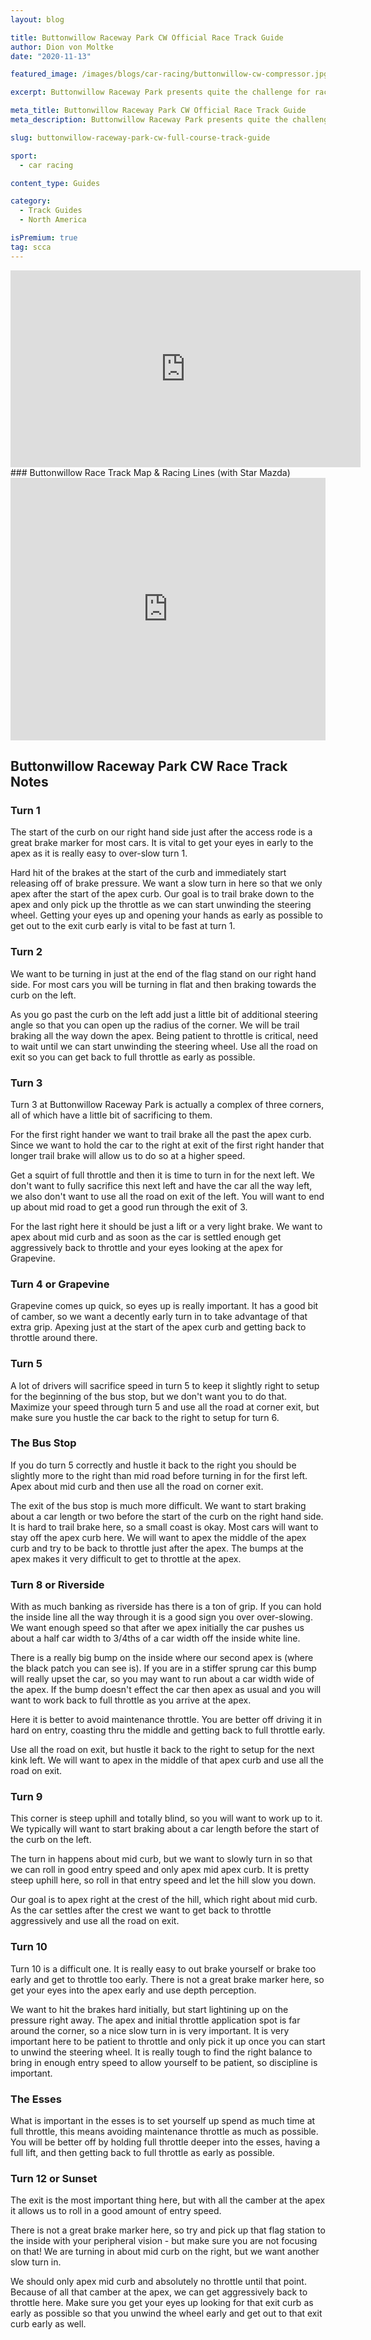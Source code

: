 ```yaml
---
layout: blog

title: Buttonwillow Raceway Park CW Official Race Track Guide
author: Dion von Moltke
date: "2020-11-13"

featured_image: /images/blogs/car-racing/buttonwillow-cw-compressor.jpg

excerpt: Buttonwillow Raceway Park presents quite the challenge for racecar drivers.  A Californian favorite is technical, fast, and truly tests trail braking techniques for everyones.

meta_title: Buttonwillow Raceway Park CW Official Race Track Guide
meta_description: Buttonwillow Raceway Park presents quite the challenge for racecar drivers.  A Californian favorite is technical, fast, and truly tests trail braking techniques for everyones.

slug: buttonwillow-raceway-park-cw-full-course-track-guide

sport:
  - car racing

content_type: Guides

category:
  - Track Guides
  - North America

isPremium: true
tag: scca
---
```


<iframe title="Blog iFrame" id="videoIframe" width="560" height="315" src="https://www.youtube.com/embed/c6LevE5JnF0" frameborder="0" allow="accelerometer; autoplay; encrypted-media; gyroscope; picture-in-picture" allowfullscreen></iframe>
### Buttonwillow Race Track Map & Racing Lines (with Star Mazda)

<iframe title="Blog iFrame" src="https://open-racer.com/embed#/p60IikYLQcAVi51pPaeR" style="height: 420px; width: 100%; border: 0"></iframe>

## Buttonwillow Raceway Park CW Race Track Notes

### Turn 1

The start of the curb on our right hand side just after the access rode is a great brake marker for most cars. It is vital to get your eyes in early to the apex as it is really easy to over-slow turn 1.

Hard hit of the brakes at the start of the curb and immediately start releasing off of brake pressure. We want a slow turn in here so that we only apex after the start of the apex curb. Our goal is to trail brake down to the apex and only pick up the throttle as we can start unwinding the steering wheel. Getting your eyes up and opening your hands as early as possible to get out to the exit curb early is vital to be fast at turn 1.

### Turn 2

We want to be turning in just at the end of the flag stand on our right hand side. For most cars you will be turning in flat and then braking towards the curb on the left.

As you go past the curb on the left add just a little bit of additional steering angle so that you can open up the radius of the corner. We will be trail braking all the way down the apex. Being patient to throttle is critical, need to wait until we can start unwinding the steering wheel. Use all the road on exit so you can get back to full throttle as early as possible.

### Turn 3

Turn 3 at Buttonwillow Raceway Park is actually a complex of three corners, all of which have a little bit of sacrificing to them.

For the first right hander we want to trail brake all the past the apex curb. Since we want to hold the car to the right at exit of the first right hander that longer trail brake will allow us to do so at a higher speed.

Get a squirt of full throttle and then it is time to turn in for the next left. We don't want to fully sacrifice this next left and have the car all the way left, we also don't want to use all the road on exit of the left. You will want to end up about mid road to get a good run through the exit of 3.

For the last right here it should be just a lift or a very light brake. We want to apex about mid curb and as soon as the car is settled enough get aggressively back to throttle and your eyes looking at the apex for Grapevine.

### Turn 4 or Grapevine

Grapevine comes up quick, so eyes up is really important. It has a good bit of camber, so we want a decently early turn in to take advantage of that extra grip. Apexing just at the start of the apex curb and getting back to throttle around there.

### Turn 5

A lot of drivers will sacrifice speed in turn 5 to keep it slightly right to setup for the beginning of the bus stop, but we don't want you to do that. Maximize your speed through turn 5 and use all the road at corner exit, but make sure you hustle the car back to the right to setup for turn 6.

### The Bus Stop

If you do turn 5 correctly and hustle it back to the right you should be slightly more to the right than mid road before turning in for the first left. Apex about mid curb and then use all the road on corner exit.

The exit of the bus stop is much more difficult. We want to start braking about a car length or two before the start of the curb on the right hand side. It is hard to trail brake here, so a small coast is okay. Most cars will want to stay off the apex curb here. We will want to apex the middle of the apex curb and try to be back to throttle just after the apex. The bumps at the apex makes it very difficult to get to throttle at the apex.

### Turn 8 or Riverside

With as much banking as riverside has there is a ton of grip. If you can hold the inside line all the way through it is a good sign you over over-slowing. We want enough speed so that after we apex initially the car pushes us about a half car width to 3/4ths of a car width off the inside white line.

There is a really big bump on the inside where our second apex is (where the black patch you can see is). If you are in a stiffer sprung car this bump will really upset the car, so you may want to run about a car width wide of the apex. If the bump doesn't effect the car then apex as usual and you will want to work back to full throttle as you arrive at the apex.

Here it is better to avoid maintenance throttle. You are better off driving it in hard on entry, coasting thru the middle and getting back to full throttle early.

Use all the road on exit, but hustle it back to the right to setup for the next kink left. We will want to apex in the middle of that apex curb and use all the road on exit.

### Turn 9

This corner is steep uphill and totally blind, so you will want to work up to it. We typically will want to start braking about a car length before the start of the curb on the left.

The turn in happens about mid curb, but we want to slowly turn in so that we can roll in good entry speed and only apex mid apex curb. It is pretty steep uphill here, so roll in that entry speed and let the hill slow you down.

Our goal is to apex right at the crest of the hill, which right about mid curb. As the car settles after the crest we want to get back to throttle aggressively and use all the road on exit.

### Turn 10

Turn 10 is a difficult one. It is really easy to out brake yourself or brake too early and get to throttle too early. There is not a great brake marker here, so get your eyes into the apex early and use depth perception.

We want to hit the brakes hard initially, but start lightining up on the pressure right away. The apex and initial throttle application spot is far around the corner, so a nice slow turn in is very important. It is very important here to be patient to throttle and only pick it up once you can start to unwind the steering wheel. It is really tough to find the right balance to bring in enough entry speed to allow yourself to be patient, so discipline is important.

### The Esses

What is important in the esses is to set yourself up spend as much time at full throttle, this means avoiding maintenance throttle as much as possible. You will be better off by holding full throttle deeper into the esses, having a full lift, and then getting back to full throttle as early as possible.

### Turn 12 or Sunset

The exit is the most important thing here, but with all the camber at the apex it allows us to roll in a good amount of entry speed.

There is not a great brake marker here, so try and pick up that flag station to the inside with your peripheral vision - but make sure you are not focusing on that! We are turning in about mid curb on the right, but we want another slow turn in.

We should only apex mid curb and absolutely no throttle until that point. Because of all that camber at the apex, we can get aggressively back to throttle here. Make sure you get your eyes up looking for that exit curb as early as possible so that you unwind the wheel early and get out to that exit curb early as well.
